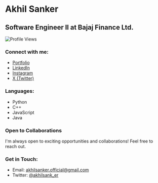 # Akhil Sanker
## Software Engineer II at Bajaj Finance Ltd.

![Profile Views](https://komarev.com/ghpvc/?username=akhilmedvolt&style=flat-square&color=blue)

### Connect with me:
- [Portfolio](https://akhilsanker.in/)
- [LinkedIn](https://www.linkedin.com/in/akhilsanker/)
- [Instagram](https://www.instagram.com/akhilsank.er/)
- [X (Twitter)](https://x.com/@akhilsank_er)

### Languages:
- Python
- C++
- JavaScript
- Java

### Open to Collaborations
I'm always open to exciting opportunities and collaborations! Feel free to reach out.

### Get in Touch:
- Email: akhilsanker.official@gmail.com
- Twitter: [@akhilsank_er](https://twitter.com/akhilsank_er)
